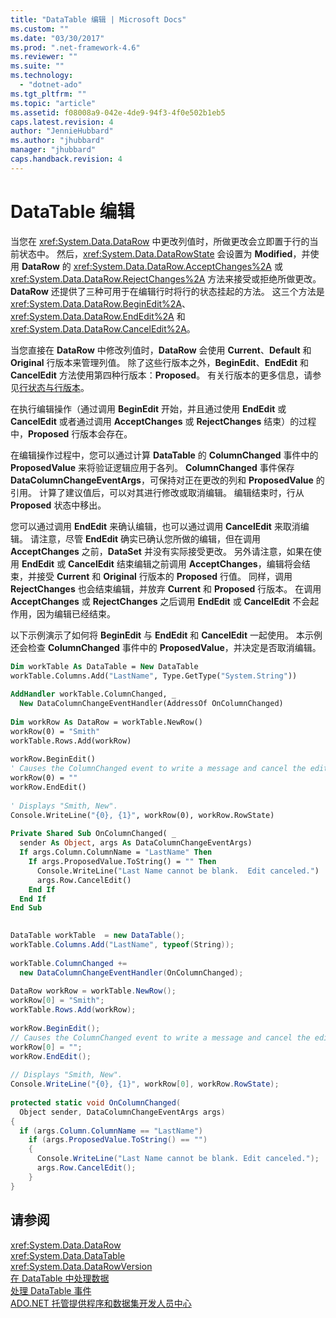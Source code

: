 ```yaml
---
title: "DataTable 编辑 | Microsoft Docs"
ms.custom: ""
ms.date: "03/30/2017"
ms.prod: ".net-framework-4.6"
ms.reviewer: ""
ms.suite: ""
ms.technology: 
  - "dotnet-ado"
ms.tgt_pltfrm: ""
ms.topic: "article"
ms.assetid: f08008a9-042e-4de9-94f3-4f0e502b1eb5
caps.latest.revision: 4
author: "JennieHubbard"
ms.author: "jhubbard"
manager: "jhubbard"
caps.handback.revision: 4
---
```

# DataTable 编辑
当您在 <xref:System.Data.DataRow> 中更改列值时，所做更改会立即置于行的当前状态中。  然后，<xref:System.Data.DataRowState> 会设置为 **Modified**，并使用 **DataRow** 的 <xref:System.Data.DataRow.AcceptChanges%2A> 或 <xref:System.Data.DataRow.RejectChanges%2A> 方法来接受或拒绝所做更改。  **DataRow** 还提供了三种可用于在编辑行时将行的状态挂起的方法。  这三个方法是 <xref:System.Data.DataRow.BeginEdit%2A>、<xref:System.Data.DataRow.EndEdit%2A> 和 <xref:System.Data.DataRow.CancelEdit%2A>。  
  
 当您直接在 **DataRow** 中修改列值时，**DataRow** 会使用 **Current**、**Default** 和 **Original** 行版本来管理列值。  除了这些行版本之外，**BeginEdit**、**EndEdit** 和 **CancelEdit** 方法使用第四种行版本：**Proposed**。  有关行版本的更多信息，请参见[行状态与行版本](../../../../../docs/framework/data/adonet/dataset-datatable-dataview/row-states-and-row-versions.md)。  
  
 在执行编辑操作（通过调用 **BeginEdit** 开始，并且通过使用 **EndEdit** 或 **CancelEdit** 或者通过调用 **AcceptChanges** 或 **RejectChanges** 结束）的过程中，**Proposed** 行版本会存在。  
  
 在编辑操作过程中，您可以通过计算 **DataTable** 的 **ColumnChanged** 事件中的 **ProposedValue** 来将验证逻辑应用于各列。  **ColumnChanged** 事件保存 **DataColumnChangeEventArgs**，可保持对正在更改的列和 **ProposedValue** 的引用。  计算了建议值后，可以对其进行修改或取消编辑。  编辑结束时，行从 **Proposed** 状态中移出。  
  
 您可以通过调用 **EndEdit** 来确认编辑，也可以通过调用 **CancelEdit** 来取消编辑。  请注意，尽管 **EndEdit** 确实已确认您所做的编辑，但在调用 **AcceptChanges** 之前，**DataSet** 并没有实际接受更改。  另外请注意，如果在使用 **EndEdit** 或 **CancelEdit** 结束编辑之前调用 **AcceptChanges**，编辑将会结束，并接受 **Current** 和 **Original** 行版本的 **Proposed** 行值。  同样，调用 **RejectChanges** 也会结束编辑，并放弃 **Current** 和 **Proposed** 行版本。  在调用 **AcceptChanges** 或 **RejectChanges** 之后调用 **EndEdit** 或 **CancelEdit** 不会起作用，因为编辑已经结束。  
  
 以下示例演示了如何将 **BeginEdit** 与 **EndEdit** 和 **CancelEdit** 一起使用。  本示例还会检查 **ColumnChanged** 事件中的 **ProposedValue**，并决定是否取消编辑。  
  
```vb  
Dim workTable As DataTable = New DataTable  
workTable.Columns.Add("LastName", Type.GetType("System.String"))  
  
AddHandler workTable.ColumnChanged, _  
  New DataColumnChangeEventHandler(AddressOf OnColumnChanged)  
  
Dim workRow As DataRow = workTable.NewRow()  
workRow(0) = "Smith"  
workTable.Rows.Add(workRow)  
  
workRow.BeginEdit()  
' Causes the ColumnChanged event to write a message and cancel the edit.  
workRow(0) = ""       
workRow.EndEdit()  
  
' Displays "Smith, New".  
Console.WriteLine("{0}, {1}", workRow(0), workRow.RowState)  
  
Private Shared Sub OnColumnChanged( _  
  sender As Object, args As DataColumnChangeEventArgs)  
  If args.Column.ColumnName = "LastName" Then  
    If args.ProposedValue.ToString() = "" Then  
      Console.WriteLine("Last Name cannot be blank.  Edit canceled.")  
      args.Row.CancelEdit()  
    End If  
  End If  
End Sub  
  
```  
  
```csharp  
DataTable workTable  = new DataTable();  
workTable.Columns.Add("LastName", typeof(String));  
  
workTable.ColumnChanged +=   
  new DataColumnChangeEventHandler(OnColumnChanged);  
  
DataRow workRow = workTable.NewRow();  
workRow[0] = "Smith";  
workTable.Rows.Add(workRow);  
  
workRow.BeginEdit();  
// Causes the ColumnChanged event to write a message and cancel the edit.  
workRow[0] = "";       
workRow.EndEdit();  
  
// Displays "Smith, New".  
Console.WriteLine("{0}, {1}", workRow[0], workRow.RowState);    
  
protected static void OnColumnChanged(  
  Object sender, DataColumnChangeEventArgs args)  
{  
  if (args.Column.ColumnName == "LastName")  
    if (args.ProposedValue.ToString() == "")  
    {  
      Console.WriteLine("Last Name cannot be blank. Edit canceled.");  
      args.Row.CancelEdit();  
    }  
}  
```  
  
## 请参阅  
 <xref:System.Data.DataRow>   
 <xref:System.Data.DataTable>   
 <xref:System.Data.DataRowVersion>   
 [在 DataTable 中处理数据](../../../../../docs/framework/data/adonet/dataset-datatable-dataview/manipulating-data-in-a-datatable.md)   
 [处理 DataTable 事件](../../../../../docs/framework/data/adonet/dataset-datatable-dataview/handling-datatable-events.md)   
 [ADO.NET 托管提供程序和数据集开发人员中心](http://go.microsoft.com/fwlink/?LinkId=217917)